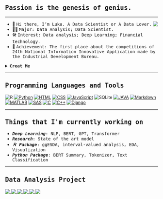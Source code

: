 
    
## <samp align="center">Passion is the genesis of genius.</samp>

---
<img align="right" src="https://github-readme-stats-anuraghazra1.vercel.app/api/top-langs/?username=kiangkiangkiang&layout=compact&theme=onedark" />

- 👋 <samp>Hi there, I’m Luka. A Data Scientist or A Data Lover.</samp>
- 👨‍💻 <samp>Major: Data Analysis; Data Scientist.</samp>
- 🛠 <samp>Interest: Data analysis; Deep Learning; Financial technology.</samp>
- 🙋 <samp>Achievement: The first place about the competitions of 24th National Information Innovative Application made by the Industrial Development Bureau.</samp>
<!--- 
kiangkiangkiang/kiangkiangkiang is a ✨ special ✨ repository because its `README.md` (this file) appears on your GitHub profile.
You can click the Preview link to take a look at your changes.
--->

<details>	
  <summary><b><samp>Creat Me</samp></b></summary>
    
```r
R6Class(
  classname = "Luka",
  public = list(
    #' @field
    Me = "list",
    
    #' @description
    initialize = function(){
      print("Passion is the genesis of genius.")
      self$Me$UserName <- "Luka Jiang"
      self$Me$Code <- c("R", "Python")
      self$Me$Country <- "Taiwan"
      self$Me$Major <- "Statistics"
      self$Me$Ambitions <- "Data Scientist"
    },
    getSkill = function(){
      return(c("Data Visualization",
               "Statistical Analysis",
               "Machine learning"))
    },
    getSocial = function(){
      return(c("Twitch",
               "Line",
               "Facebook"))
    }
  )
)
```
                           
</details>
    
---

## <samp>Programming Languages and Tools</samp>

<p>    
    <img alt="R" src="https://img.shields.io/badge/-R-276DC3?style=flat-square&logo=r&logoColor=white" />
    <a href="#"><img alt="Python"  src="https://img.shields.io/badge/python%20-%23F7DF1E.svg?logo=python&logoColor=black"></a>
    <a href="#"><img alt="HTML" src="https://img.shields.io/badge/HTML%20-%23E34F26.svg?logo=html5&logoColor=white"></a>
    <a href="#"><img alt="CSS" src="https://img.shields.io/badge/CSS%20-%231572B6.svg?logo=css3&logoColor=white"></a>
    <a href="#"><img alt="JavaScript" src="https://img.shields.io/badge/JavaScript%20-%23F7DF1E.svg?logo=javascript&logoColor=black"></a>  
    <img alt="SQLite" src="https://img.shields.io/badge/-SQL-003B57?style=flat-square&logo=sqlite&logoColor=white" />
    <a href="#"><img alt="JAVA" src="https://img.shields.io/badge/JAVA%20-%23E34F26.svg?logo=JAVA&logoColor=white"></a>
    <a href="#"><img alt="Markdown" src="https://img.shields.io/badge/Markdown-%23000000.svg?logo=markdown&logoColor=white"></a>
    <a href="#"><img alt="MATLAB"  src="https://img.shields.io/badge/MATLAB%20-%23E34F26.svg?logo=MATLAB&logoColor=white"></a>
    <a href="#"><img alt="SAS"  src="https://img.shields.io/badge/SAS%20-%231572B6.svg?logo=sas&logoColor=white"></a>
    <a href="#"><img alt="C" src="https://img.shields.io/badge/C%20-%232370ED.svg?logo=c&logoColor=white"></a>
    <a href="#"><img alt="C++" src="https://img.shields.io/badge/C++%20-%2300599C.svg?logo=c%2B%2B&logoColor=white"></a>
    <!--<a href="#"><img alt="MySQL"  src="https://img.shields.io/badge/MySQL-%23000000.svg?logo=MySQL&logoColor=white"></a>-->
    <a href="#"><img alt="Django"  src="https://img.shields.io/badge/Django%20-%23F7DF1E.svg?logo=Django&logoColor=black"></a>
</p>


---
## <samp>Things that I'm currently working on</samp>

- <samp><em><b>Deep Learning</b></em>: NLP, BERT, GPT, Transformer</samp>
- <samp><em><b>Research</b></em>: State of the art model </samp>
- <samp><em><b>Ｒ Package</b></em>: ggESDA, interval-valued analysis, EDA, Visualization</samp>
- <samp><em><b>Python Package</b></em>: BERT Summary, Tokenizer, Text Classification </samp>

---


## <samp>Data Analysis Project</samp>
  
  <a href="https://github.com/kiangkiangkiang/ggESDA">
  <img align="center" src="https://github-readme-stats.vercel.app/api/pin/?username=kiangkiangkiang&repo=ggESDA&theme=great-gatsby" />
</a>
  <a href="https://github.com/kiangkiangkiang/Two-Stage-Method-For-Chinese-NLP">
  <img align="center" src="https://github-readme-stats.vercel.app/api/pin/?username=kiangkiangkiang&repo=Two-Stage-Method-For-Chinese-NLP&theme=great-gatsby" />
</a>
<a href="https://github.com/kiangkiangkiang/Apartment-Recommended-system">
  <img align="center" src="https://github-readme-stats.vercel.app/api/pin/?username=kiangkiangkiang&repo=Apartment-Recommended-system&theme=great-gatsby" />
</a>
  <a href="https://github.com/kiangkiangkiang/RESEARCH">
  <img align="center" src="https://github-readme-stats.vercel.app/api/pin/?username=kiangkiangkiang&repo=RESEARCH&theme=great-gatsby" />
</a>
<a href="https://github.com/kiangkiangkiang/BERT_Family">
  <img align="center" src="https://github-readme-stats.vercel.app/api/pin/?username=kiangkiangkiang&repo=BERT_Family&theme=great-gatsby" />
</a>
<a href="https://github.com/kiangkiangkiang/Chinese-Verdict-NLP">
  <img align="center" src="https://github-readme-stats.vercel.app/api/pin/?username=kiangkiangkiang&repo=Chinese-Verdict-NLP&theme=great-gatsby" />
</a>
  




